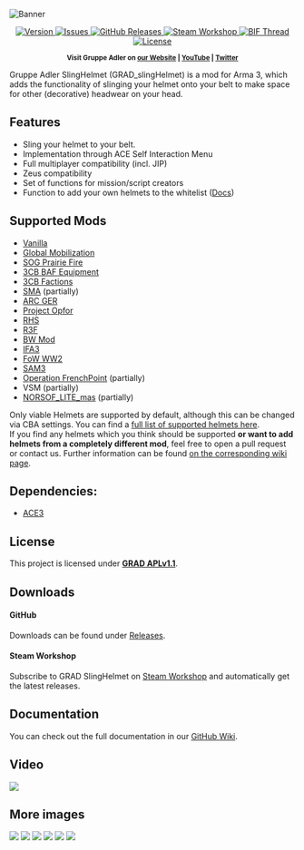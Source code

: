 ![Banner](https://i.imgur.com/yMesdgk.jpg)

<p align="center">
    <a href="https://github.com/DerZade/grad_slinghelmet/releases/latest">
        <img src="https://img.shields.io/github/release/DerZade/grad_slinghelmet.svg?style=flat-square" alt="Version">
    </a>
    <a href="https://github.com/DerZade/grad_slinghelmet/issues">
        <img src="https://img.shields.io/github/issues-raw/DerZade/grad_slinghelmet.svg?style=flat-square&label=Issues" alt="Issues">
    </a>
    <a href="https://github.com/DerZade/grad_slinghelmet/releases">
        <img src="https://img.shields.io/github/downloads/DerZade/grad_slinghelmet/total.svg?style=flat-square&label=Downloads" alt="GitHub Releases">
    </a>
    <a href="https://steamcommunity.com/sharedfiles/filedetails/?id=1354112941">
        <img src="https://img.shields.io/badge/Steam-Workshop-1B2838.svg?style=flat-square" alt="Steam Workshop">
    </a>
    <a href="https://forums.bohemia.net/forums/topic/215969-gruppe-adler-slinghelmet/">
        <img src="https://img.shields.io/badge/BIF-Thread-lightgrey.svg?style=flat-square" alt="BIF Thread">
    </a>
    <a href="https://github.com/DerZade/grad_slinghelmet/blob/master/LICENSE">
        <img src="https://img.shields.io/badge/License-GRAD_APLv1.1-red.svg?style=flat-square" alt="License">
    </a>
<!--
    <a href="https://github.com/DerZade/grad_slinghelmet/wiki">
        <img src="https://img.shields.io/badge/GitHub-Wiki-d26911.svg?style=flat-square" alt="Wiki">
    </a>
-->
</p>

<p align="center">
    <sup><strong>Visit Gruppe Adler on <a href="https://www.gruppe-adler.de/">our Website</a> | <a
    href="https://www.youtube.com/user/gruppeadler">YouTube</a> | <a href="https://twitter.com/Gruppe_Adler">Twitter</a></strong></sup>
</p>

Gruppe Adler SlingHelmet (GRAD_slingHelmet) is a mod for Arma 3, which adds the functionality of slinging your helmet onto your belt to make space for other (decorative) headwear on your head.

## Features
- Sling your helmet to your belt.
- Implementation through ACE Self Interaction Menu
- Full multiplayer compatibility (incl. JIP)
- Zeus compatibility
- Set of functions for mission/script creators
- Function to add your own helmets to the whitelist ([Docs](https://github.com/DerZade/grad_slinghelmet/wiki))

## Supported Mods
- [Vanilla](https://arma3.com/)
- [Global Mobilization](http://www.global-mobilization.com/)
- [SOG Prairie Fire](https://www.sogpf.com/)
- [3CB BAF Equipment](https://3cbmod.wordpress.com/released-mods/3cb-baf-equipment/)
- [3CB Factions](https://3cbmod.wordpress.com/released-mods/3cb-factions/)
- [SMA](http://smaproject.com/) (partially)
- [ARC GER](https://forums.bohemia.net/forums/topic/157621-arc-nato-offensive-mods-units-vehicles/)
- [Project Opfor](https://forums.bohemia.net/forums/topic/193185-project-opfor/)
- [RHS](http://www.rhsmods.org)
- [R3F](http://www.team-r3f.org/)
- [BW Mod](http://www.bwmod.de/)
- [IFA3](https://forums.bohemia.net/forums/topic/190809-iron-front-in-arm3-lite-preview-versions/)
- [FoW WW2](https://forums.bohemia.net/forums/topic/198194-faces-of-war-ww2/)
- [SAM3](https://forums.bohemia.net/forums/topic/145792-swedish-army-mod-3-sam/)
- [Operation FrenchPoint](https://forums.bohemia.net/forums/topic/211924-wip-ofrp-operation-frenchpoint/) (partially)
- VSM (partially)
- [NORSOF_LITE_mas](https://steamcommunity.com/sharedfiles/filedetails/?id=1654680843) (partially)

Only viable Helmets are supported by default, although this can be changed via CBA settings.  You can find a [full list of supported helmets here](https://github.com/DerZade/grad_slinghelmet/blob/master/addons/grad_slinghelmet/allowedHeadgear.hpp).  
If you find any helmets which you think should be supported **or want to add helmets from a completely different mod**, feel free to open a pull request or contact us. Further information can be found [on the corresponding wiki page](https://github.com/DerZade/grad_slinghelmet/wiki/Adding-Headgear-to-the-Whitelist).

## Dependencies:
- [ACE3](http://www.ace3mod.com)
## License
This project is licensed under [**GRAD APLv1.1**](https://github.com/DerZade/grad_slinghelmet/blob/master/LICENSE).  

## Downloads
#### GitHub 
Downloads can be found under [Releases](https://github.com/DerZade/grad_slinghelmet/releases).  

#### Steam Workshop
Subscribe to GRAD SlingHelmet on [Steam Workshop](https://steamcommunity.com/sharedfiles/filedetails/?id=1354112941) and automatically get the latest releases.

## Documentation  
You can check out the full documentation in our [GitHub Wiki](https://github.com/DerZade/grad_slinghelmet/wiki).
## Video
<a href="https://youtu.be/9118lM9iQ1I" target="_blank"><img src="https://i.imgur.com/F5EVAl8.jpg"></a>

## More images
![](https://i.imgur.com/r7UhFSu.jpg)
![](https://i.imgur.com/FWxBUgC.jpg)
![](https://i.imgur.com/aSfjB9n.jpg)
![](https://i.imgur.com/tjkFssP.jpg)
![](https://i.imgur.com/QUd4G4k.jpg)
![](https://i.imgur.com/IHdFOit.jpg)
